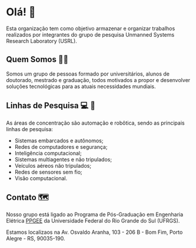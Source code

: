 # Olá! 👋

Esta organização tem como objetivo armazenar e organizar trabalhos realizados por integrantes do grupo de pesquisa Unmanned Systems Research Laboratory (USRL).

## Quem Somos :scientist:	

Somos um grupo de pessoas formado por universitários, alunos de doutorado, mestrado e graduação, todos motivados a propor e desenvolver soluções tecnológicas para as atuais necessidades mundiais.

## Linhas de Pesquisa :computer:	:robot:

As áreas de concentração são automação e robôtica, sendo as principais linhas de pesquisa:

- Sistemas embarcados e autônomos;
- Redes de computadores e segurança; 
- Inteligência computacional;
- Sistemas multiagentes e não tripulados;
- Veículos aéreos não tripulados;
- Redes de sensores sem fio;
- Visão computacional.

## Contato :world_map:	

Nosso grupo está ligado ao Programa de Pós-Graduação em Engenharia Elétrica [PPGEE](http://www.ufrgs.br/ppgee/) da Universidade Federal do Rio Grande do Sul (UFRGS). 

Estamos localizaos na Av. Osvaldo Aranha, 103 - 206 B - Bom Fim, Porto Alegre - RS, 90035-190. 
